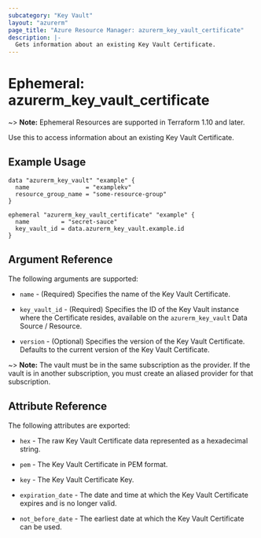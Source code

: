 ```yaml
---
subcategory: "Key Vault"
layout: "azurerm"
page_title: "Azure Resource Manager: azurerm_key_vault_certificate"
description: |-
  Gets information about an existing Key Vault Certificate.
---
```


# Ephemeral: azurerm_key_vault_certificate

~> **Note:** Ephemeral Resources are supported in Terraform 1.10 and later.

Use this to access information about an existing Key Vault Certificate.

## Example Usage

```hcl
data "azurerm_key_vault" "example" {
  name                = "examplekv"
  resource_group_name = "some-resource-group"
}

ephemeral "azurerm_key_vault_certificate" "example" {
  name         = "secret-sauce"
  key_vault_id = data.azurerm_key_vault.example.id
}
```

## Argument Reference

The following arguments are supported:

* `name` - (Required) Specifies the name of the Key Vault Certificate.

* `key_vault_id` - (Required) Specifies the ID of the Key Vault instance where the Certificate resides, available on the `azurerm_key_vault` Data Source / Resource.

* `version` - (Optional) Specifies the version of the Key Vault Certificate. Defaults to the current version of the Key Vault Certificate.

~> **Note:** The vault must be in the same subscription as the provider. If the vault is in another subscription, you must create an aliased provider for that subscription.

## Attribute Reference

The following attributes are exported:

* `hex` - The raw Key Vault Certificate data represented as a hexadecimal string.

* `pem` - The Key Vault Certificate in PEM format.

* `key` - The Key Vault Certificate Key.

* `expiration_date` - The date and time at which the Key Vault Certificate expires and is no longer valid.

* `not_before_date` - The earliest date at which the Key Vault Certificate can be used.
